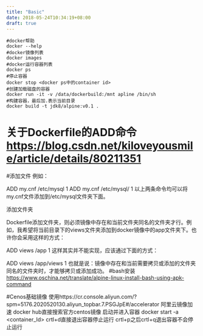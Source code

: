 ```yaml
---
title: "Basic"
date: 2018-05-24T10:34:19+08:00
draft: true
---
```


    #docker帮助
    docker --help
    #docker镜像列表
    docker images
    #docker运行容器列表
    docker ps
    #停止容器
    docker stop <docker ps中的container id>
    #创建加载磁盘的容器
    docker run -it -v /data/dockerbuild:/mnt apline /bin/sh
    #构建容器，最后加.表示当前目录
    docker build -t jdk8/alpine:v0.1 .
# 关于Dockerfile的ADD命令 https://blog.csdn.net/kiloveyousmile/article/details/80211351
#添加文件
例如：

ADD my.cnf /etc/mysql
1
ADD my.cnf /etc/mysql/
1
以上两条命令均可以将my.cnf文件添加到/etc/mysql文件夹下面。

添加文件夹

Dockerfile添加文件夹，则必须镜像中存在和当前文件夹同名的文件夹才行。例如，我希望将当前目录下的views文件夹添加到docker镜像中的app文件夹下。也许你会采用这样的方式：

ADD views /app
1
这样其实并不能实现，应该通过下面的方式：

ADD views /app/views
1
也就是说：镜像中存在和当前需要拷贝或添加的文件夹同名的文件夹时，才能够拷贝或添加成功。
#bash安装
https://www.oschina.net/translate/alpine-linux-install-bash-using-apk-command


#Cenos基础镜像
使用https://cr.console.aliyun.com/?spm=5176.2020520130.aliyun_topbar.7.PSGJpE#/accelerator 阿里云镜像加速
docker hub直接搜索官方centos镜像
启动并进入容器
docker start -a <container_Id>
crtl+d直接退出容器停止运行
crtl+p之后crtl+q退出容器不会停止运行
